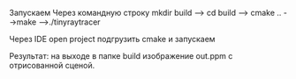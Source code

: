 Запускаем Через командную строку mkdir build --> cd build -->  cmake .. -->make -->./tinyraytracer

Через IDE open project подгрузить cmake и запускаем

Результат: на выходе в папке build изображение out.ppm с отрисованной сценой.
